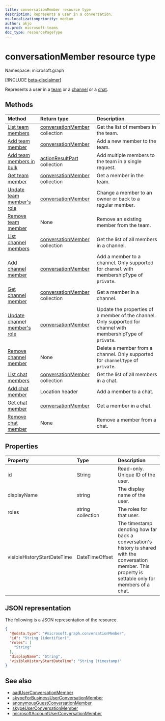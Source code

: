 ```yaml
---
title: conversationMember resource type
description: Represents a user in a conversation.
ms.localizationpriority: medium
author: akjo
ms.prod: microsoft-teams
doc_type: resourcePageType
---
```


# conversationMember resource type

Namespace: microsoft.graph

[!INCLUDE [beta-disclaimer](../../includes/beta-disclaimer.md)]

Represents a user in a [team](team.md) or a [channel](channel.md) or a [chat](chat.md).

## Methods

| Method                                                           | Return type                                                         | Description                                                                                                    |
| :--------------------------------------------------------------- | :------------------------------------------------------------------ | :------------------------------------------------------------------------------------------------------------- |
| [List team members](../api/team-list-members.md)                 | [conversationMember](../resources/conversationmember.md) collection | Get the list of members in the team.                                                                           |
| [Add team member](../api/team-post-members.md)                   | [conversationMember](../resources/conversationmember.md)            | Add a new member to the team.                                                                                  |
| [Add team members in bulk](../api/conversationmembers-add.md)    | [actionResultPart](../resources/actionresultpart.md) collection     | Add multiple members to the team in a single request.                                                          |
| [Get team member](../api/team-get-members.md)                    | [conversationMember](conversationmember.md) collection              | Get a member in the team.                                                                                      |
| [Update team member's role](../api/team-update-members.md)       | [conversationMember](../resources/conversationmember.md)            | Change a member to an owner or back to a regular member.                                                       |
| [Remove team member](../api/team-delete-members.md)              | None                                                                | Remove an existing member from the team.                                                                       |
| [List channel members](../api/channel-list-members.md)           | [conversationMember](conversationmember.md) collection              | Get the list of all members in a channel.                                                                      |
| [Add channel member](../api/channel-post-members.md)             | [conversationMember](conversationmember.md)                         | Add a member to a channel. Only supported for `channel` with membershipType of `private`.                      |
| [Get channel member](../api/channel-get-members.md)              | [conversationMember](conversationmember.md) collection              | Get a member in a channel.                                                                                     |
| [Update channel member's role](../api/channel-update-members.md) | [conversationMember](conversationmember.md)                         | Update the properties of a member of the channel. Only supported for channel with membershipType of `private`. |
| [Remove channel member](../api/channel-delete-members.md)        | None                                                                | Delete a member from a channel. Only supported for `channelType` of `private`.                                 |
| [List chat members](../api/chat-list-members.md)                 | [conversationMember](conversationmember.md) collection              | Get the list of all members in a chat.                                                                         |
| [Add chat member](../api/chat-post-members.md)                   | Location header                                                     | Add a member to a chat.                                                                                        |
| [Get chat member](../api/chat-get-members.md)                    | [conversationMember](conversationmember.md)                         | Get a member in a chat.                                                                                        |
| [Remove chat member](../api/chat-delete-members.md)              | None                                                                | Remove a member from a chat.                                                                                   |

## Properties

| Property                    | Type              | Description                                                                                                                                                |
| :-------------------------- | :---------------- | :--------------------------------------------------------------------------------------------------------------------------------------------------------- |
| id                          | String            | Read-only. Unique ID of the user.                                                                                                                          |
| displayName                 | string            | The display name of the user.                                                                                                                              |
| roles                       | string collection | The roles for that user.                                                                                                                                   |
| visibleHistoryStartDateTime | DateTimeOffset    | The timestamp denoting how far back a conversation's history is shared with the conversation member. This property is settable only for members of a chat. |

## JSON representation

The following is a JSON representation of the resource.

<!-- {
  "blockType": "resource",
  "keyProperty": "id",
  "@odata.type": "microsoft.graph.conversationMember",
  "baseType": "microsoft.graph.entity",
  "openType": false
}
-->

```json
{
  "@odata.type": "#microsoft.graph.conversationMember",
  "id": "String (identifier)",
  "roles": [
    "String"
  ],
  "displayName": "String",
  "visibleHistoryStartDateTime": "String (timestamp)"
}
```

## See also

- [aadUserConversationMember](aaduserconversationmember.md)
- [skypeForBusinessUserConversationMember](skypeForBusinessUserConversationMember.md)
- [anonymousGuestConversationMember](anonymousGuestConversationMember.md)
- [skypeUserConversationMember](skypeUserConversationMember.md)
- [microsoftAccountUserConversationMember](microsoftAccountUserConversationMember.md)

<!-- uuid: 16cd6b66-4b1a-43a1-adaf-3a886856ed98
2019-02-04 14:57:30 UTC -->

<!-- {
  "type": "#page.annotation",
  "description": "conversationMember resource",
  "keywords": "",
  "section": "documentation",
  "tocPath": ""
}-->
